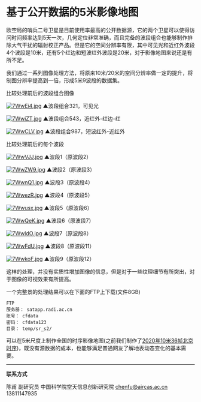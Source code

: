 # 基于公开数据的5米影像地图

欧空局的哨兵二号卫星是目前使用率最高的公开数据源，它的两个卫星可以使得访问时间频率达到5天一次，几何定位非常准确，而且完备的波段组合也能够制作排除大气干扰的辐射校正产品。但是它的空间分辨率有限，其中可见光和近红外波段4个波段是10米，还有5个红边和短波红外波段是20米，对于影像地图来说还是有所不足。

我们通过一系列图像处理方法，将原来10米/20米的空间分辨率做一定的提升，将制图分辨率提高到一倍，形成5米9波段的数据集。

比较处理前后的波段组合图像

[![7WwEi4.jpg](https://s4.ax1x.com/2022/01/21/7WwEi4.jpg)](https://imgtu.com/i/7WwEi4)
▲波段组合321，可见光

[![7WwiZT.jpg](https://s4.ax1x.com/2022/01/21/7WwiZT.jpg)](https://imgtu.com/i/7WwiZT)
▲波段组合543，近红外-红边-红

[![7WwCLV.jpg](https://s4.ax1x.com/2022/01/21/7WwCLV.jpg)](https://imgtu.com/i/7WwCLV)
▲波段组合987，短波红外-近红外

比较处理前后的每个波段

[![7WwVJJ.jpg](https://s4.ax1x.com/2022/01/21/7WwVJJ.jpg)](https://imgtu.com/i/7WwVJJ)
▲波段1（原波段2）

[![7WwZW9.jpg](https://s4.ax1x.com/2022/01/21/7WwZW9.jpg)](https://imgtu.com/i/7WwZW9)
▲波段2（原波段3）

[![7WwnQ1.jpg](https://s4.ax1x.com/2022/01/21/7WwnQ1.jpg)](https://imgtu.com/i/7WwnQ1)
▲波段3（原波段4）

[![7WwezR.jpg](https://s4.ax1x.com/2022/01/21/7WwezR.jpg)](https://imgtu.com/i/7WwezR)
▲波段4（原波段5）

[![7Wwusx.jpg](https://s4.ax1x.com/2022/01/21/7Wwusx.jpg)](https://imgtu.com/i/7Wwusx)
▲波段5（原波段6）

[![7WwQeK.jpg](https://s4.ax1x.com/2022/01/21/7WwQeK.jpg)](https://imgtu.com/i/7WwQeK)
▲波段6（原波段7）

[![7WwldO.jpg](https://s4.ax1x.com/2022/01/21/7WwldO.jpg)](https://imgtu.com/i/7WwldO)
▲波段7（原波段8）

[![7WwFdU.jpg](https://s4.ax1x.com/2022/01/21/7WwFdU.jpg)](https://imgtu.com/i/7WwFdU)
▲波段8（原波段11）

[![7WwkoF.jpg](https://s4.ax1x.com/2022/01/21/7WwkoF.jpg)](https://imgtu.com/i/7WwkoF)
▲波段9（原波段12）

这样的处理，并没有实质性增加图像的信息，但是对于一些纹理细节有所突出，对于图像的可视效果有所提高。

一个完整景的处理结果可以在下面的FTP上下载(文件8GB)

    FTP
    服务器： satapp.radi.ac.cn
    账号： cfdata
    密码： cfdata123
    目录： temp/sr_s2/



可以在5米尺度上制作全国的时序影像地图(之前我们制作了[2020年10米36帧北京时序](../product/product_cloudless_world.html))，既没有源数据的成本，也能够满足普通网友了解地表动态变化的基本需要。


---

**联系方式**

陈甫 副研究员
中国科学院空天信息创新研究院
chenfu@aircas.ac.cn
13811147935

